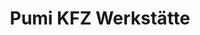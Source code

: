 ---
title: "Pumi KFZ Werkstätte"
url: /klagenfurt-am-woerthersee/pumi-kfz-werkstaette/
shop: Autowerkstatt
---